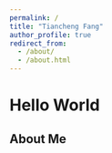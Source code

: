 ```yaml
---
permalink: /
title: "Tiancheng Fang"
author_profile: true
redirect_from: 
  - /about/
  - /about.html
---
```



Hello World
======

About Me
------